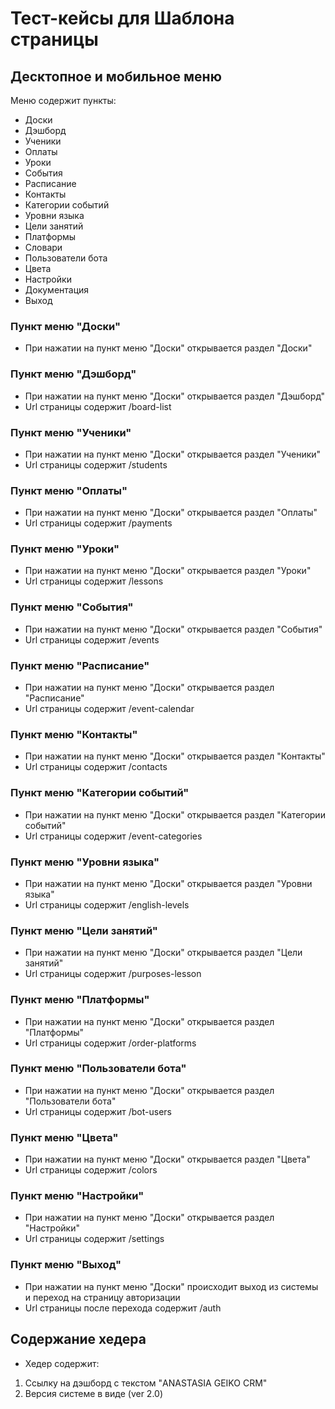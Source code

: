 # Тест-кейсы для Шаблона страницы

## Десктопное и мобильное меню

Меню содержит пункты:

- Доски
- Дэшборд
- Ученики
- Оплаты
- Уроки
- События
- Расписание
- Контакты
- Категории событий
- Уровни языка
- Цели занятий
- Платформы
- Словари
- Пользователи бота
- Цвета
- Настройки
- Документация
- Выход

### Пункт меню "Доски"

- При нажатии на пункт меню "Доски" открывается раздел "Доски"

### Пункт меню "Дэшборд"

- При нажатии на пункт меню "Доски" открывается раздел "Дэшборд"
- Url страницы содержит /board-list

### Пункт меню "Ученики"

- При нажатии на пункт меню "Доски" открывается раздел "Ученики"
- Url страницы содержит /students

### Пункт меню "Оплаты"

- При нажатии на пункт меню "Доски" открывается раздел "Оплаты"
- Url страницы содержит /payments

### Пункт меню "Уроки"

- При нажатии на пункт меню "Доски" открывается раздел "Уроки"
- Url страницы содержит /lessons

### Пункт меню "События"

- При нажатии на пункт меню "Доски" открывается раздел "События"
- Url страницы содержит /events

### Пункт меню "Расписание"

- При нажатии на пункт меню "Доски" открывается раздел "Расписание"
- Url страницы содержит /event-calendar

### Пункт меню "Контакты"

- При нажатии на пункт меню "Доски" открывается раздел "Контакты"
- Url страницы содержит /contacts

### Пункт меню "Категории событий"

- При нажатии на пункт меню "Доски" открывается раздел "Категории событий"
- Url страницы содержит /event-categories

### Пункт меню "Уровни языка"

- При нажатии на пункт меню "Доски" открывается раздел "Уровни языка"
- Url страницы содержит /english-levels

### Пункт меню "Цели занятий"

- При нажатии на пункт меню "Доски" открывается раздел "Цели занятий"
- Url страницы содержит /purposes-lesson

### Пункт меню "Платформы"

- При нажатии на пункт меню "Доски" открывается раздел "Платформы"
- Url страницы содержит /order-platforms

### Пункт меню "Пользователи бота"

- При нажатии на пункт меню "Доски" открывается раздел "Пользователи бота"
- Url страницы содержит /bot-users

### Пункт меню "Цвета"

- При нажатии на пункт меню "Доски" открывается раздел "Цвета"
- Url страницы содержит /colors

### Пункт меню "Настройки"

- При нажатии на пункт меню "Доски" открывается раздел "Настройки"
- Url страницы содержит /settings

### Пункт меню "Выход"

- При нажатии на пункт меню "Доски" происходит выход из системы и переход на страницу авторизации
- Url страницы после перехода содержит /auth

## Содержание хедера

- Хедер содержит:

1. Ссылку на дэшборд с текстом "ANASTASIA GEIKO CRM"
2. Версия системе в виде (ver 2.0)
